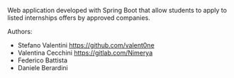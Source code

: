Web application developed with Spring Boot that allow students to apply to listed internships offers by approved companies.

Authors:
- Stefano Valentini https://github.com/valent0ne
- Valentina Cecchini https://gitlab.com/Nimerya
- Federico Battista
- Daniele Berardini
